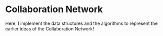 # Collaboration Network

Here, I implement the data structures and the algorithms to represent the earlier ideas of the Collaboration Network!